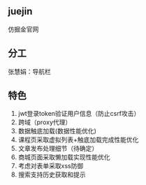 ## juejin
仿掘金官网

## 分工
张慧娟：导航栏 

## 特色
1. jwt登录token验证用户信息（防止csrf攻击）
2. 跨域（proxy代理）
3. 数据触底加载(数据性能优化)
4. 课程页采取虚拟列表+触底加载完成性能优化
5. 文章发布处理细节（待确定）
6. 商城页面采取懒加载实现性能优化
7. 考虑对表单采取xss防御
8. 搜索支持历史获取和提示

